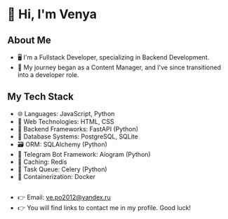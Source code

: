 # 👋 Hi, I'm Venya

## About Me

- 🖥️ I'm a Fullstack Developer, specializing in Backend Development.
- 🔄 My journey began as a Content Manager, and I've since transitioned into a developer role.

## My Tech Stack

- 🌐 Languages: JavaScript, Python
- 🎨 Web Technologies: HTML, CSS
- 🚀 Backend Frameworks: FastAPI (Python)
- 🐘 Database Systems: PostgreSQL, SQLite
- 🗃️ ORM: SQLAlchemy (Python)
- 🤖 Telegram Bot Framework: Aiogram (Python)
- 🔄 Caching: Redis
- 🎈 Task Queue: Celery (Python)
- 🐳 Containerization: Docker

##

- 👉 Email: ve.po2012@yandex.ru
- 👉 You will find links to contact me in my profile. Good luck!

